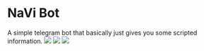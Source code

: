 # NaVi Bot
A simple telegram bot that basically just gives you some scripted information.
![](http://prntscr.com/vcrrnf.png)
![](http://prntscr.com/vcrx9b.png)
![](http://prntscr.com/vcrxgc.png)
